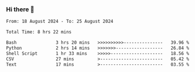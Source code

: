 ### Hi there 👋

<!--
**ututono/ututono** is a ✨ _special_ ✨ repository because its `README.md` (this file) appears on your GitHub profile.

Here are some ideas to get you started:

- 🔭 I’m currently working on ...
- 🌱 I’m currently learning ...
- 👯 I’m looking to collaborate on ...
- 🤔 I’m looking for help with ...
- 💬 Ask me about ...
- 📫 How to reach me: ...
- 😄 Pronouns: ...
- ⚡ Fun fact: ...
-->



<!--START_SECTION:waka-->

```txt
From: 18 August 2024 - To: 25 August 2024

Total Time: 8 hrs 22 mins

Bash               3 hrs 20 mins   >>>>>>>>>>---------------   39.96 %
Python             2 hrs 14 mins   >>>>>>>------------------   26.84 %
Shell Script       1 hr 33 mins    >>>>>--------------------   18.56 %
CSV                27 mins         >------------------------   05.42 %
Text               17 mins         >------------------------   03.55 %
```

<!--END_SECTION:waka-->
